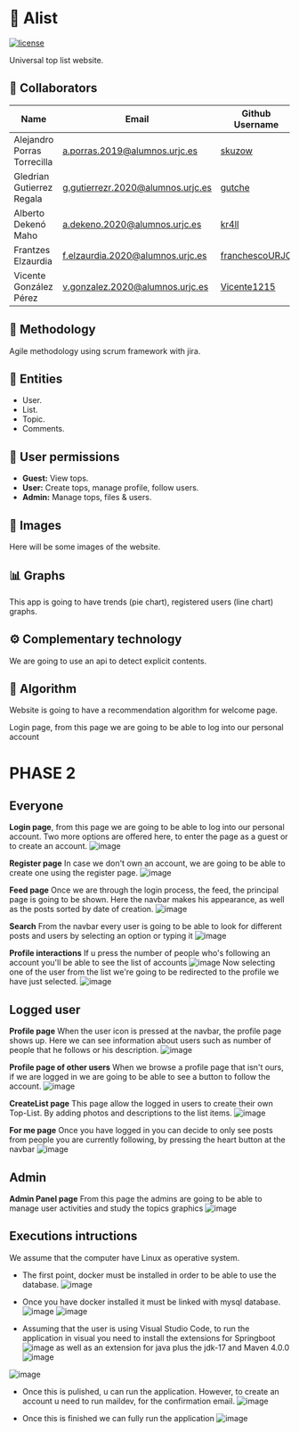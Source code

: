 # 🎩 Alist

[![license](https://img.shields.io/github/license/CodeURJC-DAW-2022-23/webapp1.svg)](https://github.com/CodeURJC-DAW-2022-23/webapp1/blob/main/LICENSE)

Universal top list website.

## 👤 Collaborators

| Name                        | Email                             | Github Username                                     |
| --------------------------- | --------------------------------- | --------------------------------------------------- |
| Alejandro Porras Torrecilla | a.porras.2019@alumnos.urjc.es     | [skuzow](https://github.com/skuzow)                 |
| Gledrian Gutierrez Regala   | g.gutierrezr.2020@alumnos.urjc.es | [gutche](https://github.com/gutche)                 |
| Alberto Dekenó Maho         | a.dekeno.2020@alumnos.urjc.es     | [kr4ll](https://github.com//kr4ll)                  |
| Frantzes Elzaurdia          | f.elzaurdia.2020@alumnos.urjc.es  | [franchescoURJC](https://github.com/franchescoURJC) |
| Vicente González Pérez      | v.gonzalez.2020@alumnos.urjc.es   | [Vicente1215](https://github.com/Vicente1215)       |

## 💪 Methodology

Agile methodology using scrum framework with jira.

## 💾 Entities

- User.
- List.
- Topic.
- Comments.

## 🚫 User permissions

- **Guest:** View tops.
- **User:** Create tops, manage profile, follow users.
- **Admin:** Manage tops, files & users.

## 🌄 Images

Here will be some images of the website.

## 📊 Graphs

This app is going to have trends (pie chart), registered users (line chart) graphs.

## ⚙️ Complementary technology

We are going to use an api to detect explicit contents.

## 🤔 Algorithm

Website is going to have a recommendation algorithm for welcome page.

Login page, from this page we are going to be able to log into our personal account

# PHASE 2

## Everyone

**Login page**, from this page we are going to be able to log into our personal account. Two more options are offered here, to enter the page as a guest
or to create an account.
![image](https://user-images.githubusercontent.com/102819481/224439475-3ade71b3-aa19-481b-bffa-6495d4554f2f.png)

**Register page** In case we don't own an account, we are going to be able to create one using the register page. 
![image](https://user-images.githubusercontent.com/102819481/224440024-1f720462-fd40-4717-9bd8-5e808143389b.png)

**Feed page** Once we are through the login process, the feed, the principal page is going to be shown. Here the navbar makes his appearance, as well as the posts sorted by date of creation. 
![image](https://user-images.githubusercontent.com/102819481/224440471-b4bb66a5-7b98-41da-b1d1-e65f2f20e006.png)

**Search** From the navbar every user is going to be able to look for different posts and users by selecting an option or typing it
![image](https://user-images.githubusercontent.com/102819481/224472448-022df969-3159-4678-b696-639c25a8ecd4.png)

**Profile interactions** If u press the number of people who's following an account you'll be able to see the list of accounts
![image](https://user-images.githubusercontent.com/102819481/224473321-5ac96ca4-46a0-452b-93cc-8f4481bb3f10.png)
Now selecting one of the user from the list we're going to be redirected to the profile we have just selected.
![image](https://user-images.githubusercontent.com/102819481/224473444-18febf14-81e2-447d-a55e-904c02bfe70b.png)

## Logged user
**Profile page** When the user icon is pressed at the navbar, the profile page shows up. Here we can see information about users such as number of people that he follows or his description. 
![image](https://user-images.githubusercontent.com/102819481/224440979-24a15a4a-0291-4288-bf95-dacb9f15ce7b.png)

**Profile page of other users** When we browse a profile page that isn't ours, if we are logged in we are going to be able to see a button to follow the account.
![image](https://user-images.githubusercontent.com/102819481/224441137-96fff5a2-b656-422e-9b07-778039e4dd25.png)

**CreateList page** This page allow the logged in users to create their own Top-List. By adding photos and descriptions to the list items.
![image](https://user-images.githubusercontent.com/102819481/224472181-5c102e4b-2da7-4889-a035-1131d46791a7.png)

**For me page** Once you have logged in you can decide to only see posts from people you are currently following, by pressing the heart button at the navbar
![image](https://user-images.githubusercontent.com/102819481/224473547-364b9566-7bca-4fc0-9928-216911a6deff.png)

## Admin
**Admin Panel page** From this page the admins are going to be able to manage user activities and study the topics graphics
![image](https://user-images.githubusercontent.com/102819481/224444464-11df3f0f-1800-4e89-ac6d-01faa513a275.png)

## Executions intructions
We assume that the computer have Linux as operative system.
* The first point, docker must be installed in order to be able to use the database.
  ![image](https://user-images.githubusercontent.com/102819481/224472613-0b120d6a-54cf-454f-b36b-d5d030d53dc9.png)
  
* Once you have docker installed it must be linked with mysql database.
![image](https://user-images.githubusercontent.com/102819481/224472739-a2a6e336-d98c-45d5-8904-f66a68222114.png)
![image](https://user-images.githubusercontent.com/102819481/224472762-0ae686d8-c54d-438a-a112-ccd69f57f138.png)

* Assuming that the user is using Visual Studio Code, to run the application in visual you need to install the extensions for Springboot
![image](https://user-images.githubusercontent.com/102819481/224472802-a4e61a4f-9d47-48ef-b97e-994c79e271df.png)
as well as an extension for java plus the jdk-17 and Maven 4.0.0
![image](https://user-images.githubusercontent.com/102819481/224472849-6a13acda-e636-4b0e-8141-ed8fa2202f3f.png)

![image](https://user-images.githubusercontent.com/102819481/224472845-125913fd-3127-4bd3-b1a8-be909435c1d2.png)

* Once this is pulished, u can run the application. However, to create an account u need to run maildev, for the confirmation email.
![image](https://user-images.githubusercontent.com/102819481/224473020-27046e69-0f3f-478b-917b-4170094285d9.png)

* Once this is finished we can fully run the application
![image](https://user-images.githubusercontent.com/102819481/224473185-f9ddc4bf-8715-410d-94bd-93d66f8950f5.png)









